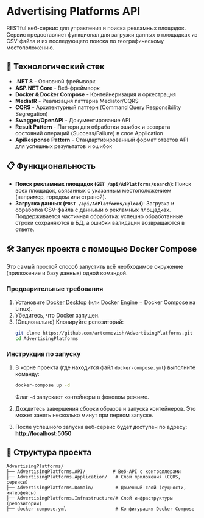 # Advertising Platforms API

RESTful веб-сервис для управления и поиска рекламных площадок. Сервис предоставляет функционал для загрузки данных о площадках из CSV-файла и их последующего поиска по географическому местоположению.

## 🚀 Технологический стек

*   **.NET 8** - Основной фреймворк
*   **ASP.NET Core** - Веб-фреймворк
*   **Docker & Docker Compose** - Контейнеризация и оркестрация
*   **MediatR** - Реализация паттерна Mediator/CQRS
*   **CQRS** - Архитектурный паттерн (Command Query Responsibility Segregation)
*   **Swagger/OpenAPI** - Документирование API
*   **Result Pattern** -  Паттерн для обработки ошибок и возврата состояний операций (Success/Failure) в слое Application
*   **ApiResponse Pattern** - Стандартизированный формат ответов API для успешных результатов и ошибок
## 📋 Функциональность

*   **Поиск рекламных площадок (`GET /api/AdPlatforms/search`)**: Поиск всех площадок, связанных с указанным местоположением (например, городом или страной).
*   **Загрузка данных (`POST /api/AdPlatforms/upload`)**: Загрузка и обработка CSV-файла с данными о рекламных площадках. Поддерживается частичная обработка: успешно обработанные строки сохраняются в БД, а ошибки валидации возвращаются в ответе.

## 🛠️ Запуск проекта с помощью Docker Compose

Это самый простой способ запустить всё необходимое окружение (приложение и базу данных) одной командой.

### Предварительные требования

1.  Установите [Docker Desktop](https://www.docker.com/products/docker-desktop/) (или Docker Engine + Docker Compose на Linux).
2.  Убедитесь, что Docker запущен.
3.  (Опционально) Клонируйте репозиторий:
    ```bash
    git clone https://github.com/artemmovish/AdvertisingPlatforms.git
    cd AdvertisingPlatforms
    ```

### Инструкция по запуску

1.  В корне проекта (где находится файл `docker-compose.yml`) выполните команду:
    ```bash
    docker-compose up -d
    ```
    Флаг `-d` запускает контейнеры в фоновом режиме.

2.  Дождитесь завершения сборки образов и запуска контейнеров. Это может занять несколько минут при первом запуске.

3.  После успешного запуска веб-сервис будет доступен по адресу:  
    **http://localhost:5050**

## 📁 Структура проекта

```
AdvertisingPlatforms/
├── AdvertisingPlatforms.API/          # Веб-API с контроллерами
├── AdvertisingPlatforms.Application/   # Слой приложения (CQRS, сервисы)
├── AdvertisingPlatforms.Domain/        # Доменный слой (сущности, интерфейсы)
├── AdvertisingPlatforms.Infrastructure/# Слой инфраструктуры (репозитории)
├── docker-compose.yml                  # Конфигурация Docker Compose
```
